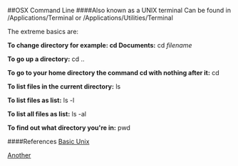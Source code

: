##OSX Command Line
####Also known as a UNIX terminal
Can be found in /Applications/Terminal or /Applications/Utilities/Terminal

The extreme basics are:


__To change directory for example: cd Documents:__  cd _filename_ 

__To go up a directory:__ cd .. 

__To go to your home directory the command cd with nothing after it:__ cd 

__To list files in the current directory:__ ls

__To list files as list:__ ls -l

__To list all files as list:__ ls -al

__To find out what directory you're in:__ pwd

####References
[Basic Unix](http://mally.stanford.edu/~sr/computing/basic-unix.html)

[Another](http://freeengineer.org/learnUNIXin10minutes.html)